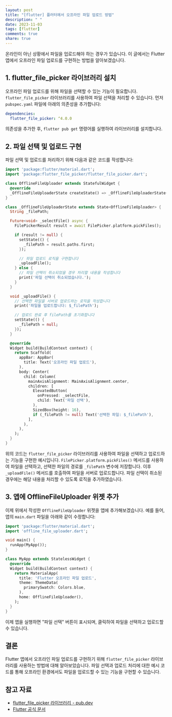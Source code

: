 ```yaml
---
layout: post
title: "[flutter] 플러터에서 오프라인 파일 업로드 방법"
description: " "
date: 2023-11-03
tags: [flutter]
comments: true
share: true
---
```


온라인이 아닌 상황에서 파일을 업로드해야 하는 경우가 있습니다. 이 글에서는 Flutter 앱에서 오프라인 파일 업로드를 구현하는 방법을 알아보겠습니다.

## 1. flutter_file_picker 라이브러리 설치

오프라인 파일 업로드를 위해 파일을 선택할 수 있는 기능이 필요합니다. `flutter_file_picker` 라이브러리를 사용하여 파일 선택을 처리할 수 있습니다. 먼저 `pubspec.yaml` 파일에 아래의 의존성을 추가합니다:

```yaml
dependencies:
  flutter_file_picker: ^4.0.0
```

의존성을 추가한 후, `flutter pub get` 명령어를 실행하여 라이브러리를 설치합니다.

## 2. 파일 선택 및 업로드 구현

파일 선택 및 업로드를 처리하기 위해 다음과 같은 코드를 작성합니다:

```dart
import 'package:flutter/material.dart';
import 'package:flutter_file_picker/flutter_file_picker.dart';

class OfflineFileUploader extends StatefulWidget {
  @override
  _OfflineFileUploaderState createState() => _OfflineFileUploaderState();
}

class _OfflineFileUploaderState extends State<OfflineFileUploader> {
  String _filePath;

  Future<void> _selectFile() async {
    FilePickerResult result = await FilePicker.platform.pickFiles();

    if (result != null) {
      setState(() {
        _filePath = result.paths.first;
      });

      // 파일 업로드 로직을 구현합니다
      _uploadFile();
    } else {
      // 파일 선택이 취소되었을 경우 처리할 내용을 작성합니다
      print('파일 선택이 취소되었습니다.');
    }
  }

  void _uploadFile() {
    // 선택한 파일을 서버로 업로드하는 로직을 작성합니다
    print('파일을 업로드합니다: $_filePath');

    // 업로드 완료 후 filePath를 초기화합니다
    setState(() {
      _filePath = null;
    });
  }

  @override
  Widget build(BuildContext context) {
    return Scaffold(
      appBar: AppBar(
        title: Text('오프라인 파일 업로드'),
      ),
      body: Center(
        child: Column(
          mainAxisAlignment: MainAxisAlignment.center,
          children: [
            ElevatedButton(
              onPressed: _selectFile,
              child: Text('파일 선택'),
            ),
            SizedBox(height: 16),
            if (_filePath != null) Text('선택한 파일: $_filePath'),
          ],
        ),
      ),
    );
  }
}
```

위의 코드는 `flutter_file_picker` 라이브러리를 사용하여 파일을 선택하고 업로드하는 기능을 구현한 예시입니다. `FilePicker.platform.pickFiles()` 메서드를 사용하여 파일을 선택하고, 선택한 파일의 경로를 `_filePath` 변수에 저장합니다. 이후 `_uploadFile()` 메서드를 호출하여 파일을 서버로 업로드합니다. 파일 선택이 취소된 경우에는 해당 내용을 처리할 수 있도록 로직을 추가하였습니다.

## 3. 앱에 OfflineFileUploader 위젯 추가

이제 위에서 작성한 `OfflineFileUploader` 위젯을 앱에 추가해보겠습니다. 예를 들어, 앱의 `main.dart` 파일을 아래와 같이 수정합니다:

```dart
import 'package:flutter/material.dart';
import 'offline_file_uploader.dart';

void main() {
  runApp(MyApp());
}

class MyApp extends StatelessWidget {
  @override
  Widget build(BuildContext context) {
    return MaterialApp(
      title: 'Flutter 오프라인 파일 업로드',
      theme: ThemeData(
        primarySwatch: Colors.blue,
      ),
      home: OfflineFileUploader(),
    );
  }
}
```

이제 앱을 실행하면 "파일 선택" 버튼이 표시되며, 클릭하여 파일을 선택하고 업로드할 수 있습니다.

## 결론

Flutter 앱에서 오프라인 파일 업로드를 구현하기 위해 `flutter_file_picker` 라이브러리를 사용하는 방법에 대해 알아보았습니다. 파일 선택과 업로드 처리에 대한 예시 코드를 통해 오프라인 환경에서도 파일을 업로드할 수 있는 기능을 구현할 수 있습니다.

## 참고 자료

- [flutter_file_picker 라이브러리 - pub.dev](https://pub.dev/packages/flutter_file_picker)
- [Flutter 공식 문서](https://flutter.dev/)